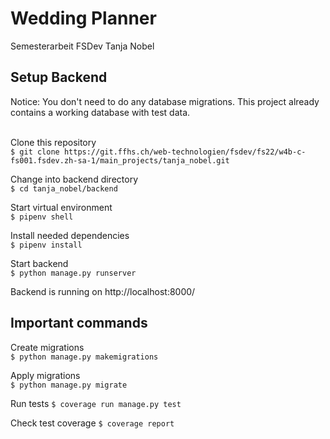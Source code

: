 # Wedding Planner
Semesterarbeit FSDev Tanja Nobel

## Setup Backend
Notice: You don't need to do any database migrations. This project already contains a working database with test data.<br><br>

Clone this repository<br>
`$ git clone https://git.ffhs.ch/web-technologien/fsdev/fs22/w4b-c-fs001.fsdev.zh-sa-1/main_projects/tanja_nobel.git`

Change into backend directory<br>
`$ cd tanja_nobel/backend`

Start virtual environment<br>
`$ pipenv shell`

Install needed dependencies<br>
`$ pipenv install`

Start backend<br>
`$ python manage.py runserver`

Backend is running on http://localhost:8000/

## Important commands
Create migrations<br>
`$ python manage.py makemigrations`

Apply migrations<br>
`$ python manage.py migrate`

Run tests
`$ coverage run manage.py test`

Check test coverage
`$ coverage report`
